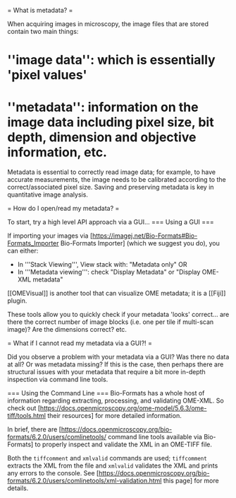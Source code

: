 = What is metadata? =

When acquiring images in microscopy, the image files that are stored contain two main things:
# ''image data'': which is essentially 'pixel values'
# ''metadata'': information on the image data including pixel size, bit depth, dimension and objective information, etc.

Metadata is essential to correctly read image data; for example, to have accurate measurements, the image needs to be calibrated according to the correct/associated pixel size.  Saving and preserving metadata is key in quantitative image analysis.

= How do I open/read my metadata? =

To start, try a high level API approach via a GUI...
=== Using a GUI ===

If importing your images via [https://imagej.net/Bio-Formats#Bio-Formats_Importer Bio-Formats Importer] (which we suggest you do), you can either:
* In '''Stack Viewing''', View stack with: "Metadata only" 
OR
* In '''Metadata viewing''': check "Display Metadata" or "Display OME-XML metadata"

[[OMEVisual]] is another tool that can visualize OME metadata; it is a [[Fiji]] plugin.

These tools allow you to quickly check if your metadata 'looks' correct... are there the correct number of image blocks (i.e. one per tile if multi-scan image)?  Are the dimensions correct?  etc.

= What if I cannot read my metadata via a GUI?! =

Did you observe a problem with your metadata via a GUI?  Was there no data at all?  Or was metadata missing?  If this is the case, then perhaps there are structural issues with your metadata that require a bit more in-depth inspection via command line tools.

=== Using the Command Line ===
Bio-Formats has a whole host of information regarding extracting, processing, and validating OME-XML.  So check out [https://docs.openmicroscopy.org/ome-model/5.6.3/ome-tiff/tools.html their resources] for more detailed information.

In brief, there are [https://docs.openmicroscopy.org/bio-formats/6.2.0/users/comlinetools/ command line tools available via Bio-Formats] to properly inspect and validate the XML in an OME-TIFF file.

Both the <code>tiffcomment</code> and <code>xmlvalid</code> commands are used; <code>tiffcomment</code> extracts the XML from the file and <code>xmlvalid</code> validates the XML and prints any errors to the console.  See [https://docs.openmicroscopy.org/bio-formats/6.2.0/users/comlinetools/xml-validation.html this page] for more details.
